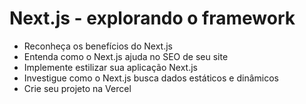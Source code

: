 # Next.js - explorando o framework

- Reconheça os benefícios do Next.js
- Entenda como o Next.js ajuda no SEO de seu site
- Implemente estilizar sua aplicação Next.js
- Investigue como o Next.js busca dados estáticos e dinâmicos
- Crie seu projeto na Vercel
